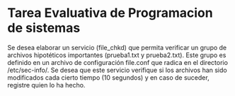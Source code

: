 # Tarea Evaluativa de Programacion de sistemas

 
 Se desea elaborar un servicio (file_chkd) que permita verificar un grupo de archivos
 hipotéticos importantes (prueba1.txt y prueba2.txt). Este grupo es definido en un archivo de configuración
 file.conf que radica en el directorio /etc/sec-info/. Se desea que este servicio verifique si los archivos han sido
 modificados cada cierto tiempo (10 segundos) y en caso de suceder, registre quien lo ha hecho. 